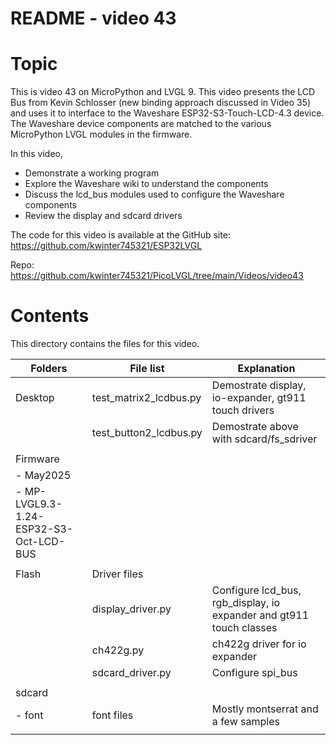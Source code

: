 # README - video 43

# Topic
This is video 43 on MicroPython and LVGL 9. This video presents the LCD Bus from Kevin Schlosser (new binding approach discussed in Video 35) and uses it to interface to the Waveshare ESP32-S3-Touch-LCD-4.3 device.  The Waveshare device components are matched to the various MicroPython LVGL modules in the firmware.

In this video, 
 - Demonstrate a working program
 - Explore the Waveshare wiki to understand the components
 - Discuss the lcd_bus modules used to configure the Waveshare components
 - Review the display and sdcard drivers

The code for this video is available at the GitHub site:
https://github.com/kwinter745321/ESP32LVGL

Repo:
https://github.com/kwinter745321/PicoLVGL/tree/main/Videos/video43


# Contents
This directory contains the files for this video.  

| Folders | File list | Explanation |
|---------|-----------|-------------|
| Desktop   | test_matrix2_lcdbus.py | Demostrate display, io-expander, gt911 touch drivers  |
|           | test_button2_lcdbus.py | Demostrate above with sdcard/fs_sdriver  |
|           |                      |                            |
| Firmware  |                      |                            |
| - May2025  |                      |                            |
| - MP-LVGL9.3-1.24-ESP32-S3-Oct-LCD-BUS  |                      |
|           |                      |                                 |
| Flash     | Driver files         |                             |  
|           | display_driver.py    | Configure lcd_bus, rgb_display, io expander and gt911 touch classes   |
|           | ch422g.py            | ch422g driver for io expander       |
|           | sdcard_driver.py     | Configure spi_bus               |
|           |                      |                                 |
| sdcard    |                      |                                 |
| - font     |font files       |  Mostly montserrat and a few samples  |
|           |                      |                                 |